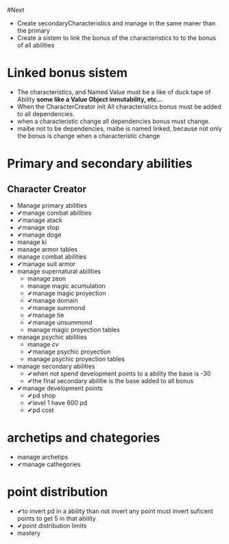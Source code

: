 #Next
* Create secondaryCharacteristics and manage in the same maner than the primary
* Create a sistem to link the bonus of the characteristics to to the bonus of all abilities
# Linked bonus sistem
* The characteristics, and Named Value must be a like of duck tape of Ability **some like a Value Object  inmutability, etc...**
* When the CharacterCreator  init All characteristics bonus must be added to all dependencies.
* when a characteristic change all dependencies bonus must change.
* maibe not to be dependencies, maibe is named linked, because not only the bonus is change when a characteristic change
# Primary and secondary abilities
## Character Creator
* Manage primary abilities
 * ✔manage combat abilities
  * ✔manage atack
  * ✔manage stop
  * ✔manage doge
  * manage ki
  * manage armor tables
  * manage combat abilities
  * ✔manage suit armor
* manage supernatural abilities
  * manage zeon
  * manage magic acumulation
  * ✔manage magic proyection
  * ✔manage domain
  * ✔manage summond
  * ✔manage tie
  * ✔manage unsummond
  * manage magic proyection tables
* manage psychic abilities
  * manage cv
  * ✔manage psychic proyection
  * manage psychic proyection tables
* manage secondary abilities
  * ✔when not spend development points to a ability the base is -30
  * ✔the final secondary abilitie is the base added to all bonus
* ✔manage development points
  * ✔pd shop
  * ✔level 1 have 600 pd
  * ✔pd cost
# archetips and chategories
* manage archetips
* ✔manage cathegories
# point distribution
* ✔to invert pd in a ability than not invert any point must invert suficent points to get 5 in that ability
* ✔point distribution limits
*  mastery
